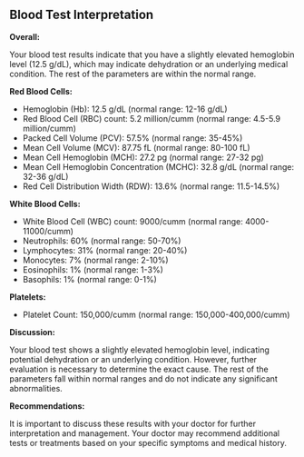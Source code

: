 ## Blood Test Interpretation

**Overall:**

Your blood test results indicate that you have a slightly elevated hemoglobin level (12.5 g/dL), which may indicate dehydration or an underlying medical condition. The rest of the parameters are within the normal range.

**Red Blood Cells:**

* Hemoglobin (Hb): 12.5 g/dL (normal range: 12-16 g/dL)
* Red Blood Cell (RBC) count: 5.2 million/cumm (normal range: 4.5-5.9 million/cumm)
* Packed Cell Volume (PCV): 57.5% (normal range: 35-45%)
* Mean Cell Volume (MCV): 87.75 fL (normal range: 80-100 fL)
* Mean Cell Hemoglobin (MCH): 27.2 pg (normal range: 27-32 pg)
* Mean Cell Hemoglobin Concentration (MCHC): 32.8 g/dL (normal range: 32-36 g/dL)
* Red Cell Distribution Width (RDW): 13.6% (normal range: 11.5-14.5%)

**White Blood Cells:**

* White Blood Cell (WBC) count: 9000/cumm (normal range: 4000-11000/cumm)
* Neutrophils: 60% (normal range: 50-70%)
* Lymphocytes: 31% (normal range: 20-40%)
* Monocytes: 7% (normal range: 2-10%)
* Eosinophils: 1% (normal range: 1-3%)
* Basophils: 1% (normal range: 0-1%)

**Platelets:**

* Platelet Count: 150,000/cumm (normal range: 150,000-400,000/cumm)

**Discussion:**

Your blood test shows a slightly elevated hemoglobin level, indicating potential dehydration or an underlying condition. However, further evaluation is necessary to determine the exact cause. The rest of the parameters fall within normal ranges and do not indicate any significant abnormalities.

**Recommendations:**

It is important to discuss these results with your doctor for further interpretation and management. Your doctor may recommend additional tests or treatments based on your specific symptoms and medical history.

